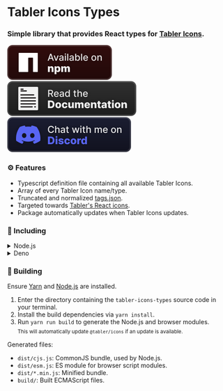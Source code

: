 [Tabler Icons]: https://tabler-icons.io/
[NPM]: https://www.npmjs.com/package/@encode42/tabler-icons-types
[NPM Badge]: https://raw.githubusercontent.com/intergrav/devins-badges/v2/assets/cozy/available/npm_vector.svg
[Support]: https://encode42.dev/support
[Support Badge]: https://raw.githubusercontent.com/intergrav/devins-badges/v2/assets/cozy/social/discord-singular_vector.svg
[Documentation]: https://encode42.github.io/tabler-icons-types/docs
[Documentation Badge]: https://raw.githubusercontent.com/intergrav/devins-badges/v2/assets/cozy/documentation/generic_vector.svg

# Tabler Icons Types
### Simple library that provides React types for [Tabler Icons].

[![NPM Badge]][NPM] [![Documentation Badge]][Documentation] [![Support Badge]][Support]

### ⚙️ Features
- Typescript definition file containing all available Tabler Icons.
- Array of every Tabler Icon name/type.
- Truncated and normalized [tags.json](https://github.com/tabler/tabler-icons/blob/HEAD/tags.json).
- Targeted towards [Tabler's React icons](https://github.com/tabler/tabler-icons/tree/HEAD/icons-react).
- Package automatically updates when Tabler Icons updates.

### 🔧 Including
<details>
<summary>
Node.js
</summary>

NPM
```sh
npm i @encode42/tabler-icons-types
```

Yarn
```sh
yarn add @encode42/tabler-icons-types
```

---

Javascript
```js
const { TablerIconsType } = require("@encode42/tabler-icons-types");
```

Typescript
```js
import { TablerIconsType } from "@encode42/tabler-icons-types";
```
</details>

<details>
<summary>
Deno
</summary>

> It's recommended to use a versioned link, e.g. `@encode42/tabler-icons-types@1.103.2`

```js
import { TablerIconsType } from "https://cdn.jsdelivr.net/npm/@encode42/tabler-icons-types/dist/esm.js";
```
</details>

### 🔨 Building
Ensure [Yarn](https://yarnpkg.com/) and [Node.js](https://nodejs.org/en/) are installed.

1. Enter the directory containing the `tabler-icons-types` source code in your terminal.
2. Install the build dependencies via `yarn install`.
3. Run `yarn run build` to generate the Node.js and browser modules.  
<sub>This will automatically update `@tabler/icons` if an update is available.</sub>

Generated files:
- `dist/cjs.js`: CommonJS bundle, used by Node.js.
- `dist/esm.js`: ES module for browser script modules.
- `dist/*.min.js`: Minified bundle.
- `build/`: Built ECMAScript files.
